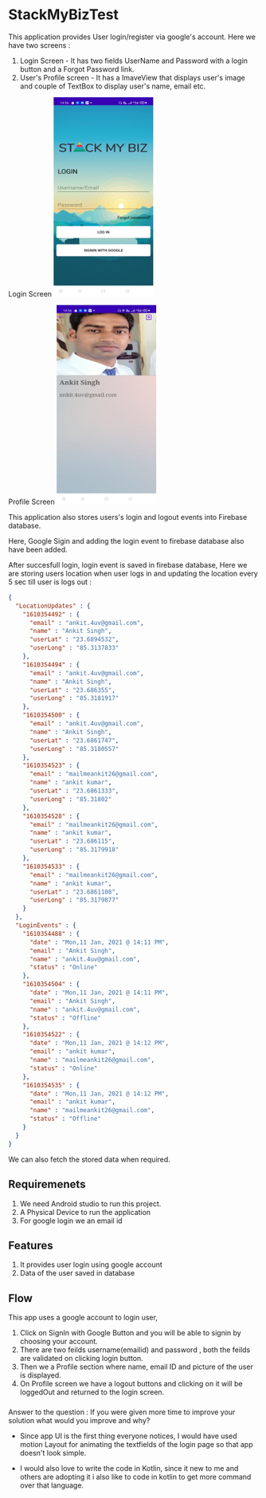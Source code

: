 # StackMyBizTest

This application provides User login/register via google's account. Here we have two screens : 
1. Login Screen -  It has two fields UserName and Password with a login button and a Forgot Password link.
2. User's Profile screen - It has a ImaveView that displays user's image and couple of TextBox to display user's name, email etc.




Login Screen
<img src="https://github.com/github-ankit/StackMyBizTest/blob/main/app/src/main/res/drawable/screenshot_aa.jpg" width="200" height="400">

Profile Screen
<img src="https://github.com/github-ankit/StackMyBizTest/blob/main/app/src/main/res/drawable/screenshot_bb.jpg" width="200" height="400">

This application also stores users's login and logout events into Firebase database.

Here, Google Sigin and adding the login event to firebase database also have been added.

After succesfull login, login event is saved in firebase database, Here we are storing users location when user logs in and updating the location every 5 sec till user is logs out :

```json
{
  "LocationUpdates" : {
    "1610354492" : {
      "email" : "ankit.4uv@gmail.com",
      "name" : "Ankit Singh",
      "userLat" : "23.6894532",
      "userLong" : "85.3137833"
    },
    "1610354494" : {
      "email" : "ankit.4uv@gmail.com",
      "name" : "Ankit Singh",
      "userLat" : "23.686355",
      "userLong" : "85.3181917"
    },
    "1610354500" : {
      "email" : "ankit.4uv@gmail.com",
      "name" : "Ankit Singh",
      "userLat" : "23.6861747",
      "userLong" : "85.3180557"
    },
    "1610354523" : {
      "email" : "mailmeankit26@gmail.com",
      "name" : "ankit kumar",
      "userLat" : "23.6861333",
      "userLong" : "85.31802"
    },
    "1610354528" : {
      "email" : "mailmeankit26@gmail.com",
      "name" : "ankit kumar",
      "userLat" : "23.686115",
      "userLong" : "85.3179918"
    },
    "1610354533" : {
      "email" : "mailmeankit26@gmail.com",
      "name" : "ankit kumar",
      "userLat" : "23.6861108",
      "userLong" : "85.3179877"
    }
  },
  "LoginEvents" : {
    "1610354488" : {
      "date" : "Mon,11 Jan, 2021 @ 14:11 PM",
      "email" : "Ankit Singh",
      "name" : "ankit.4uv@gmail.com",
      "status" : "Online"
    },
    "1610354504" : {
      "date" : "Mon,11 Jan, 2021 @ 14:11 PM",
      "email" : "Ankit Singh",
      "name" : "ankit.4uv@gmail.com",
      "status" : "Offline"
    },
    "1610354522" : {
      "date" : "Mon,11 Jan, 2021 @ 14:12 PM",
      "email" : "ankit kumar",
      "name" : "mailmeankit26@gmail.com",
      "status" : "Online"
    },
    "1610354535" : {
      "date" : "Mon,11 Jan, 2021 @ 14:12 PM",
      "email" : "ankit kumar",
      "name" : "mailmeankit26@gmail.com",
      "status" : "Offline"
    }
  }
}
```

We can also fetch the stored data when required.


## Requiremenets 

1. We need Android studio to run this project.
2. A Physical Device to run the application
3. For google login we an email id

## Features

1. It provides user login using google account
2. Data of the user saved in database 

## Flow

This app uses a google account to login user, 

1. Click on SignIn with Google Button and you will be able to signin by choosing your account.
2. There are two feilds username(emailid) and password , both the feilds are validated on clicking login button.
3. Then we a Profile section where name, email ID and picture of the user is displayed.
4. On Profile screen we have a logout buttons and clicking on it will be loggedOut and returned to the login screen.


###

Answer to the question : If you were given more time to improve your solution what would you improve and why?

- Since app UI is the first thing everyone notices, I would have used motion Layout for animating the textfields of the login page so that app doesn't look simple.

- I would also love to write the code in Kotlin, since it new to me and others are adopting it i also like to code in kotlin to get more command over that language.

